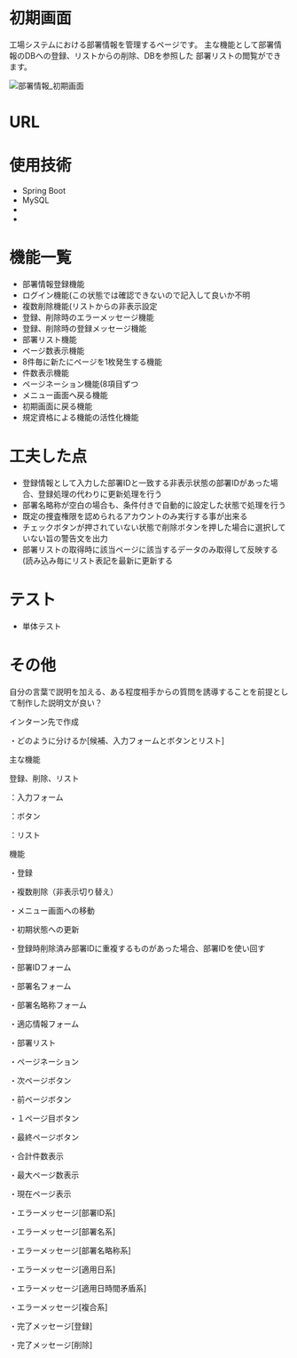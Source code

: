 # 初期画面

工場システムにおける部署情報を管理するページです。
主な機能として部署情報のDBへの登録、リストからの削除、DBを参照した
部署リストの閲覧ができます。

![部署情報_初期画面](https://github.com/kazituak/Bfmk07/assets/140673635/ee2319b0-8521-4527-af56-d2fb4b90e701)

# URL

# 使用技術
* Spring Boot
* MySQL
* 
* 

# 機能一覧
* 部署情報登録機能
* ログイン機能(この状態では確認できないので記入して良いか不明
* 複数削除機能(リストからの非表示設定
* 登録、削除時のエラーメッセージ機能
* 登録、削除時の登録メッセージ機能
* 部署リスト機能
* ページ数表示機能
* 8件毎に新たにページを1枚発生する機能
* 件数表示機能
* ページネーション機能(8項目ずつ
* メニュー画面へ戻る機能
* 初期画面に戻る機能
* 規定資格による機能の活性化機能

# 工夫した点

* 登録情報として入力した部署IDと一致する非表示状態の部署IDがあった場合、登録処理の代わりに更新処理を行う
* 部署名略称が空白の場合も、条件付きで自動的に設定した状態で処理を行う
* 既定の捜査権限を認められるアカウントのみ実行する事が出来る
* チェックボタンが押されていない状態で削除ボタンを押した場合に選択していない旨の警告文を出力
* 部署リストの取得時に該当ページに該当するデータのみ取得して反映する(読み込み毎にリスト表記を最新に更新する

# テスト

* 単体テスト

# その他

自分の言葉で説明を加える、ある程度相手からの質問を誘導することを前提として制作した説明文が良い？

インターン先で作成



・どのように分けるか[候補、入力フォームとボタンとリスト]

主な機能

登録、削除、リスト




：入力フォーム

：ボタン

：リスト

機能

・登録

・複数削除（非表示切り替え）

・メニュー画面への移動

・初期状態への更新

・登録時削除済み部署IDに重複するものがあった場合、部署IDを使い回す

・部署IDフォーム

・部署名フォーム

・部署名略称フォーム

・適応情報フォーム

・部署リスト

・ページネーション

・次ページボタン

・前ページボタン

・１ページ目ボタン

・最終ページボタン

・合計件数表示

・最大ページ数表示

・現在ページ表示

・エラーメッセージ[部署ID系]

・エラーメッセージ[部署名系]

・エラーメッセージ[部署名略称系]

・エラーメッセージ[適用日系]

・エラーメッセージ[適用日時間矛盾系]

・エラーメッセージ[複合系]

・完了メッセージ[登録]

・完了メッセージ[削除]

